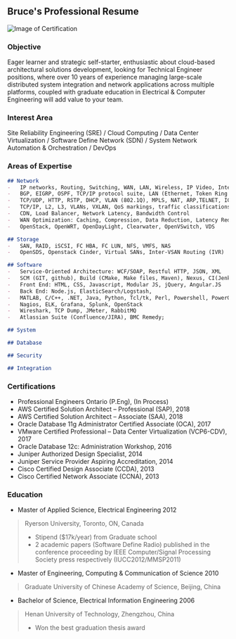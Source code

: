 ## Bruce's Professional Resume

![Image of Certification](https://gbcaptain.github.io/images/all.png)

### Objective

Eager learner and strategic self-starter, enthusiastic about cloud-based architectural solutions development, looking for Technical Engineer positions, where over 10 years of experience managing large-scale distributed system integration and network applications across multiple platforms, coupled with graduate education in Electrical & Computer Engineering will add value to your team.

### Interest Area

Site Reliability Engineering (SRE) / Cloud Computing / Data Center Virtualization / Software Define Network (SDN) / System Network Automation & Orchestration / DevOps



### Areas of Expertise
```markdown
## Network
-	IP networks, Routing, Switching, WAN, LAN, Wireless, IP Video, Internet, Hosting
-	BGP, EIGRP, OSPF, TCP/IP protocol suite, LAN (Ethernet, Token Ring and FDDI); WAN protocols (X.25, Frame Relay, and ATM); IP addressing (CIDR, Subnetting, VLSM)
-	TCP/UDP, HTTP, RSTP, DHCP, VLAN (802.1Q), MPLS, NAT, ARP,TELNET, ICMP, SSL
-	TCP/IP, L2, L3, VLANs, VXLAN, QoS markings, traffic classifications and prioritization, Layer 4-7 inspections
-	CDN, Load Balancer, Network Latency, Bandwidth Control
-	WAN Optimization: Caching, Compression, Data Reduction, Latency Reduction, QoS tagging, Packet coalescing, DNS query/record type/optimization
-	OpenStack, OpenWRT, OpenDayLight, Clearwater, OpenVSwitch, VDS 

## Storage
-	SAN, RAID, iSCSI, FC HBA, FC LUN, NFS, VMFS, NAS
-	OpenSDS, Openstack Cinder, Virtual SANs, Inter-VSAN Routing (IVR) 

## Software
-	Service-Oriented Architecture: WCF/SOAP, Restful HTTP, JSON, XML
-	SCM (GIT, github), Build (CMake, Make files, Maven), Nexus, CI(Jenkins)
-	Front End: HTML, CSS, Javascript, Modular JS, jQuery, Angular.JS
-	Back End: Node.js, ElasticSearch/Logstash, 
-	MATLAB, C/C++, .NET, Java, Python, Tcl/tk, Perl, Powershell, PowerGUI
-	Nagios, ELK, Grafana, Splunk, OpenStack
-	Wireshark, TCP Dump, JMeter, RabbitMQ
-	Atlassian Suite (Confluence/JIRA), BMC Remedy; 

## System

## Database

## Security

## Integration

```

### Certifications
-	Professional Engineers Ontario (P.Eng),						            (In Process)
-	AWS Certified Solution Architect – Professional (SAP),						    2018
-	AWS Certified Solution Architect – Associate (SAA),						        2018
-	Oracle Database 11g Administrator Certified Associate (OCA),					2017
-	VMware Certified Professional – Data Center Virtualization (VCP6-CDV),			2017
-	Oracle Database 12c: Administration Workshop,		    		                2016
-	Juniper Authorized Design Specialist,								            2014
-	Juniper Service Provider Aspiring Accreditation,						        2014
-	Cisco Certified Design Associate (CCDA), 							            2013 
-	Cisco Certified Network Associate (CCNA),				  			            2013

### Education
-	Master of Applied Science, Electrical Engineering						        2012
>    Ryerson University, Toronto, ON, Canada
>    - Stipend ($17k/year) from Graduate school
>    - 2 academic papers (Software Define Radio) published in the conference proceeding by IEEE Computer/Signal Processing Society press respectively (IUCC2012/MMSP2011)
-	Master of Engineering, Computing & Communication of Science					    2010
>    Graduate University of Chinese Academy of Science, Beijing, China  
-	Bachelor of Science, Electrical Information Engineering						    2006
>    Henan University of Technology, Zhengzhou, China  
>    -  Won the best graduation thesis award
